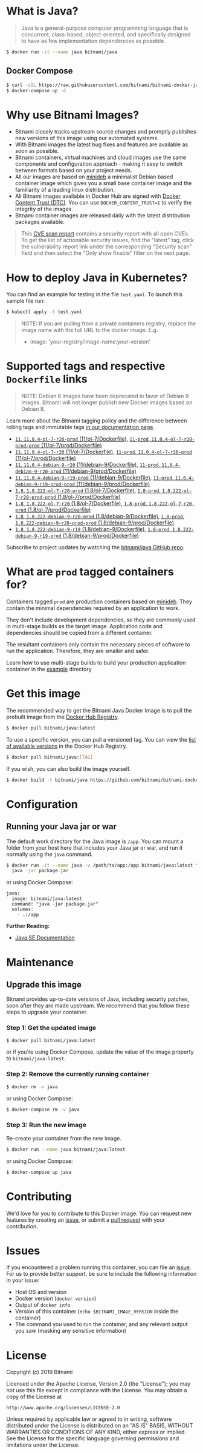 # What is Java?

> Java is a general-purpose computer programming language that is concurrent, class-based, object-oriented, and specifically designed to have as few implementation dependencies as possible.

```bash
$ docker run -it --name java bitnami/java
```

## Docker Compose

```bash
$ curl -sSL https://raw.githubusercontent.com/bitnami/bitnami-docker-java/master/docker-compose.yml > docker-compose.yml
$ docker-compose up -d
```

# Why use Bitnami Images?

* Bitnami closely tracks upstream source changes and promptly publishes new versions of this image using our automated systems.
* With Bitnami images the latest bug fixes and features are available as soon as possible.
* Bitnami containers, virtual machines and cloud images use the same components and configuration approach - making it easy to switch between formats based on your project needs.
* All our images are based on [minideb](https://github.com/bitnami/minideb) a minimalist Debian based container image which gives you a small base container image and the familiarity of a leading linux distribution.
* All Bitnami images available in Docker Hub are signed with [Docker Content Trust (DTC)](https://docs.docker.com/engine/security/trust/content_trust/). You can use `DOCKER_CONTENT_TRUST=1` to verify the integrity of the images.
* Bitnami container images are released daily with the latest distribution packages available.


> This [CVE scan report](https://quay.io/repository/bitnami/java?tab=tags) contains a security report with all open CVEs. To get the list of actionable security issues, find the "latest" tag, click the vulnerability report link under the corresponding "Security scan" field and then select the "Only show fixable" filter on the next page.

# How to deploy Java in Kubernetes?

You can find an example for testing in the file `test.yaml`. To launch this sample file run:

```bash
$ kubectl apply -f test.yaml
```

> NOTE: If you are pulling from a private containers registry, replace the image name with the full URL to the docker image. E.g.
>
> - image: 'your-registry/image-name:your-version'

# Supported tags and respective `Dockerfile` links

> NOTE: Debian 8 images have been deprecated in favor of Debian 9 images. Bitnami will not longer publish new Docker images based on Debian 8.

Learn more about the Bitnami tagging policy and the difference between rolling tags and immutable tags [in our documentation page](https://docs.bitnami.com/containers/how-to/understand-rolling-tags-containers/).


- [`11`, `11.0.4-ol-7-r20-prod` (11/ol-7/Dockerfile)](https://github.com/bitnami/bitnami-docker-java/blob/11.0.4-ol-7-r20-prod/11/ol-7/Dockerfile), [`11-prod`, `11.0.4-ol-7-r20-prod-prod` (11/ol-7/prod/Dockerfile)](https://github.com/bitnami/bitnami-docker-java/blob/11.0.4-ol-7-r20-prod/11/ol-7/prod/Dockerfile)
- [`11`, `11.0.4-ol-7-r20` (11/ol-7/Dockerfile)](https://github.com/bitnami/bitnami-docker-java/blob/11.0.4-ol-7-r20/11/ol-7/Dockerfile), [`11-prod`, `11.0.4-ol-7-r20-prod` (11/ol-7/prod/Dockerfile)](https://github.com/bitnami/bitnami-docker-java/blob/11.0.4-ol-7-r20/11/ol-7/prod/Dockerfile)
- [`11`, `11.0.4-debian-9-r20` (11/debian-9/Dockerfile)](https://github.com/bitnami/bitnami-docker-java/blob/11.0.4-debian-9-r20/11/debian-9/Dockerfile), [`11-prod`, `11.0.4-debian-9-r20-prod` (11/debian-9/prod/Dockerfile)](https://github.com/bitnami/bitnami-docker-java/blob/11.0.4-debian-9-r20/11/debian-9/prod/Dockerfile)
- [`11`, `11.0.4-debian-9-r19-prod` (11/debian-9/Dockerfile)](https://github.com/bitnami/bitnami-docker-java/blob/11.0.4-debian-9-r19-prod/11/debian-9/Dockerfile), [`11-prod`, `11.0.4-debian-9-r19-prod-prod` (11/debian-9/prod/Dockerfile)](https://github.com/bitnami/bitnami-docker-java/blob/11.0.4-debian-9-r19-prod/11/debian-9/prod/Dockerfile)
- [`1.8`, `1.8.222-ol-7-r20-prod` (1.8/ol-7/Dockerfile)](https://github.com/bitnami/bitnami-docker-java/blob/1.8.222-ol-7-r20-prod/1.8/ol-7/Dockerfile), [`1.8-prod`, `1.8.222-ol-7-r20-prod-prod` (1.8/ol-7/prod/Dockerfile)](https://github.com/bitnami/bitnami-docker-java/blob/1.8.222-ol-7-r20-prod/1.8/ol-7/prod/Dockerfile)
- [`1.8`, `1.8.222-ol-7-r20` (1.8/ol-7/Dockerfile)](https://github.com/bitnami/bitnami-docker-java/blob/1.8.222-ol-7-r20/1.8/ol-7/Dockerfile), [`1.8-prod`, `1.8.222-ol-7-r20-prod` (1.8/ol-7/prod/Dockerfile)](https://github.com/bitnami/bitnami-docker-java/blob/1.8.222-ol-7-r20/1.8/ol-7/prod/Dockerfile)
- [`1.8`, `1.8.222-debian-9-r20-prod` (1.8/debian-9/Dockerfile)](https://github.com/bitnami/bitnami-docker-java/blob/1.8.222-debian-9-r20-prod/1.8/debian-9/Dockerfile), [`1.8-prod`, `1.8.222-debian-9-r20-prod-prod` (1.8/debian-9/prod/Dockerfile)](https://github.com/bitnami/bitnami-docker-java/blob/1.8.222-debian-9-r20-prod/1.8/debian-9/prod/Dockerfile)
- [`1.8`, `1.8.222-debian-9-r19` (1.8/debian-9/Dockerfile)](https://github.com/bitnami/bitnami-docker-java/blob/1.8.222-debian-9-r19/1.8/debian-9/Dockerfile), [`1.8-prod`, `1.8.222-debian-9-r19-prod` (1.8/debian-9/prod/Dockerfile)](https://github.com/bitnami/bitnami-docker-java/blob/1.8.222-debian-9-r19/1.8/debian-9/prod/Dockerfile)

Subscribe to project updates by watching the [bitnami/java GitHub repo](https://github.com/bitnami/bitnami-docker-java).

# What are `prod` tagged containers for?

Containers tagged `prod` are production containers based on [minideb](https://github.com/bitnami/minideb). They contain the minimal dependencies required by an application to work.

They don't include development dependencies, so they are commonly used in multi-stage builds as the target image. Application code and dependencies should be copied from a different container.

The resultant containers only contain the necessary pieces of software to run the application. Therefore, they are smaller and safer.

Learn how to use multi-stage builds to build your production application container in the [example](/example) directory

# Get this image

The recommended way to get the Bitnami Java Docker Image is to pull the prebuilt image from the [Docker Hub Registry](https://hub.docker.com/r/bitnami/java).

```bash
$ docker pull bitnami/java:latest
```

To use a specific version, you can pull a versioned tag. You can view the [list of available versions](https://hub.docker.com/r/bitnami/java/tags/) in the Docker Hub Registry.

```bash
$ docker pull bitnami/java:[TAG]
```

If you wish, you can also build the image yourself.

```bash
$ docker build -t bitnami/java https://github.com/bitnami/bitnami-docker-java.git
```

# Configuration

## Running your Java jar or war

The default work directory for the Java image is `/app`. You can mount a folder from your host here that includes your Java jar or war, and run it normally using the `java` command.

```bash
$ docker run -it --name java -v /path/to/app:/app bitnami/java:latest \
  java -jar package.jar
```

or using Docker Compose:

```
java:
  image: bitnami/java:latest
  command: "java -jar package.jar"
  volumes:
    - .:/app
```

**Further Reading:**

  - [Java SE Documentation](https://docs.oracle.com/javase/8/docs/api/)

# Maintenance

## Upgrade this image

Bitnami provides up-to-date versions of Java, including security patches, soon after they are made upstream. We recommend that you follow these steps to upgrade your container.

### Step 1: Get the updated image

```bash
$ docker pull bitnami/java:latest
```

or if you're using Docker Compose, update the value of the image property to `bitnami/java:latest`.

### Step 2: Remove the currently running container

```bash
$ docker rm -v java
```

or using Docker Compose:

```bash
$ docker-compose rm -v java
```

### Step 3: Run the new image

Re-create your container from the new image.

```bash
$ docker run --name java bitnami/java:latest
```

or using Docker Compose:

```bash
$ docker-compose up java
```

# Contributing

We'd love for you to contribute to this Docker image. You can request new features by creating an [issue](https://github.com/bitnami/bitnami-docker-java/issues), or submit a [pull request](https://github.com/bitnami/bitnami-docker-java/pulls) with your contribution.

# Issues

If you encountered a problem running this container, you can file an [issue](https://github.com/bitnami/bitnami-docker-java/issues). For us to provide better support, be sure to include the following information in your issue:

- Host OS and version
- Docker version (`docker version`)
- Output of `docker info`
- Version of this container (`echo $BITNAMI_IMAGE_VERSION` inside the container)
- The command you used to run the container, and any relevant output you saw (masking any sensitive
information)

# License

Copyright (c) 2019 Bitnami

Licensed under the Apache License, Version 2.0 (the "License");
you may not use this file except in compliance with the License.
You may obtain a copy of the License at

    http://www.apache.org/licenses/LICENSE-2.0

Unless required by applicable law or agreed to in writing, software
distributed under the License is distributed on an "AS IS" BASIS,
WITHOUT WARRANTIES OR CONDITIONS OF ANY KIND, either express or implied.
See the License for the specific language governing permissions and
limitations under the License.
